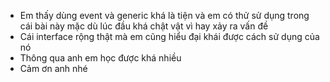 - Em thấy dùng event và generic khá là tiện và em có thử sử dụng trong cái bài này mặc dù lúc đầu khá chật vật vì hay xảy ra vấn đề
- Cái interface rộng thật mà em cũng hiểu đại khái được cách sử dụng của nó
- Thông qua anh em học được khá nhiều
- Cảm ơn anh nhé
